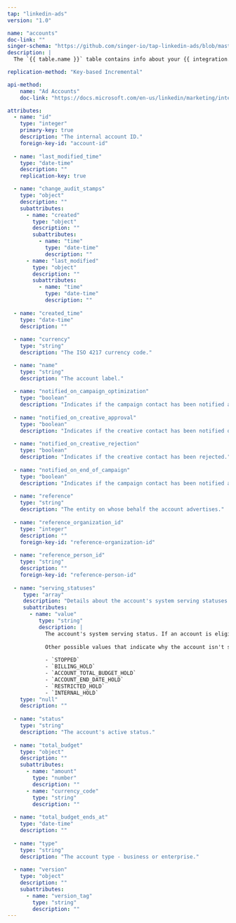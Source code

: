 ```yaml
---
tap: "linkedin-ads"
version: "1.0"

name: "accounts"
doc-link: ""
singer-schema: "https://github.com/singer-io/tap-linkedin-ads/blob/master/tap_linkedin_ads/schemas/accounts.json"
description: |
  The `{{ table.name }}` table contains info about your {{ integration.display_name }} accounts.

replication-method: "Key-based Incremental"

api-method:
    name: "Ad Accounts"
    doc-link: "https://docs.microsoft.com/en-us/linkedin/marketing/integrations/ads/account-structure/create-and-manage-accounts#search-for-accounts"

attributes:
  - name: "id"
    type: "integer"
    primary-key: true
    description: "The internal account ID."
    foreign-key-id: "account-id"
  
  - name: "last_modified_time"
    type: "date-time"
    description: ""
    replication-key: true

  - name: "change_audit_stamps"
    type: "object"
    description: ""
    subattributes:
      - name: "created"
        type: "object"
        description: ""
        subattributes:
          - name: "time"
            type: "date-time"
            description: ""
      - name: "last_modified"
        type: "object"
        description: ""
        subattributes:
          - name: "time"
            type: "date-time"
            description: ""
  
  - name: "created_time"
    type: "date-time"
    description: ""
  
  - name: "currency"
    type: "string"
    description: "The ISO 4217 currency code."

  - name: "name"
    type: "string"
    description: "The account label."
  
  - name: "notified_on_campaign_optimization"
    type: "boolean"
    description: "Indicates if the campaign contact has been notified about an opportunity."
  
  - name: "notified_on_creative_approval"
    type: "boolean"
    description: "Indicates if the creative contact has been notified of approval."
  
  - name: "notified_on_creative_rejection"
    type: "boolean"
    description: "Indicates if the creative contact has been rejected."
  
  - name: "notified_on_end_of_campaign"
    type: "boolean"
    description: "Indicates if the campaign contact has been notified about the end of a campaign."
  
  - name: "reference"
    type: "string"
    description: "The entity on whose behalf the account advertises."
  
  - name: "reference_organization_id"
    type: "integer"
    description: ""
    foreign-key-id: "reference-organization-id"
  
  - name: "reference_person_id"
    type: "string"
    description: ""
    foreign-key-id: "reference-person-id"
  
  - name: "serving_statuses"
     type: "array"
     description: "Details about the account's system serving statuses."
     subattributes:
       - name: "value"
          type: "string"
          description: |
            The account's system serving status. If an account is eligible for serving, the value will be `RUNNABLE`.
            
            Other possible values that indicate why the account isn't servable:
 
            - `STOPPED`
            - `BILLING_HOLD`
            - `ACCOUNT_TOTAL_BUDGET_HOLD`
            - `ACCOUNT_END_DATE_HOLD`
            - `RESTRICTED_HOLD`
            - `INTERNAL_HOLD`
    type: "null"
    description: ""
  
  - name: "status"
    type: "string"
    description: "The account's active status."
  
  - name: "total_budget"
    type: "object"
    description: ""
    subattributes:
      - name: "amount"
        type: "number"
        description: ""
      - name: "currency_code"
        type: "string"
        description: ""
  
  - name: "total_budget_ends_at"
    type: "date-time"
    description: ""
  
  - name: "type"
    type: "string"
    description: "The account type - business or enterprise."
  
  - name: "version"
    type: "object"
    description: ""
    subattributes:
      - name: "version_tag"
        type: "string"
        description: ""
---
```

